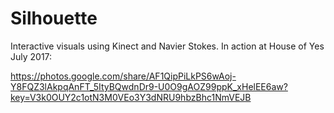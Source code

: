 # Silhouette

Interactive visuals using Kinect and Navier Stokes.
In action at House of Yes July 2017:

https://photos.google.com/share/AF1QipPiLkPS6wAoj-Y8FQZ3lAkpqAnFT_5ItyBQwdnDr9-U0O9gAOZ99ppK_xHelEE6aw?key=V3k0OUY2c1otN3M0VEo3Y3dNRU9hbzBhc1NmVEJB
